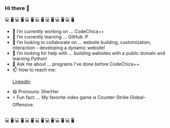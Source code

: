 ### Hi there 👋


<!-- **superrrk/superrrk** is a ✨ _special_ ✨ repository because its `README.md` (this file) appears on your GitHub profile.

Here are some ideas to get you started:

-->
💻 🖥️ 💻 🖥️ 💻 🖥️ 💻 🖥️ 💻 🖥️ 💻 🖥️ 💻 🖥️ 
- 🔭 I’m currently working on ... CodeChica++
- 🌱 I’m currently learning ... GitHub :P
- 👯 I’m looking to collaborate on ... website building, customization, interaction - developing a dynamic website!
- 🤔 I’m looking for help with ... building websites with a public domain and learning Python!
- 💬 Ask me about ... programs I've done before CodeChica++.
- 📫 How to reach me: <p><a href="https://www.linkedin.com/in/kelly-truong-78a1551b7/" target="_blank">LinkedIn</a><p>
- 😄 Pronouns: She/Her
- ⚡ Fun fact: ... My favorite video game is Counter-Strike Global-Offensive.
<br>
💻 🖥️ 💻 🖥️ 💻 🖥️ 💻 🖥️ 💻 🖥️ 💻 🖥️ 💻 🖥️ 
